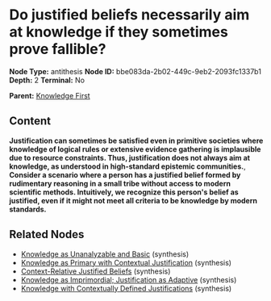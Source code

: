 # Do justified beliefs necessarily aim at knowledge if they sometimes prove fallible?

**Node Type:** antithesis
**Node ID:** bbe083da-2b02-449c-9eb2-2093fc1337b1
**Depth:** 2
**Terminal:** No

**Parent:** [Knowledge First](knowledge-first.md)

## Content

**Justification can sometimes be satisfied even in primitive societies where knowledge of logical rules or extensive evidence gathering is implausible due to resource constraints. Thus, justification does not always aim at knowledge, as understood in high-standard epistemic communities.**, **Consider a scenario where a person has a justified belief formed by rudimentary reasoning in a small tribe without access to modern scientific methods. Intuitively, we recognize this person's belief as justified, even if it might not meet all criteria to be knowledge by modern standards.**

## Related Nodes

- [Knowledge as Unanalyzable and Basic](knowledge-as-unanalyzable-and-basic.md) (synthesis)
- [Knowledge as Primary with Contextual Justification](knowledge-as-primary-with-contextual-justification.md) (synthesis)
- [Context-Relative Justified Beliefs](context-relative-justified-beliefs.md) (synthesis)
- [Knowledge as Imprimordial; Justification as Adaptive](knowledge-as-imprimordial-justification-as-adaptive.md) (synthesis)
- [Knowledge with Contextually Defined Justifications](knowledge-with-contextually-defined-justifications.md) (synthesis)
